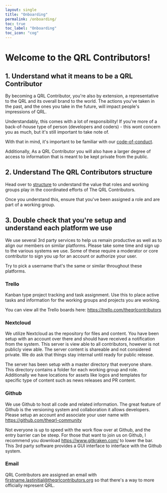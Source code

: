 ```yaml
---
layout: single
title: "Onboarding"
permalink: /onboarding/
toc: true
toc_label: "Onboarding"
toc_icon: "cog"
---
```


# Welcome to the QRL Contributors!

## 1. Understand what it means to be a QRL Contributor

By becoming a QRL Contributor, you're also by extension, a representative to the QRL and its overall brand to the world. The actions you've taken in the past, and the ones you take in the future, will impact people's impressions of QRL.

Understandably, this comes with a lot of responsibility! If you're more of a back-of-house type of person (developers and coders) - this wont concern you as much, but it's still important to take note of.

With that in mind, it's important to be familiar with our [code-of-conduct](/code-of-conduct).

Additionally, As a QRL Contributor you will also have a larger degree of access to information that is meant to be kept private from the public. 

## 2. Understand The QRL Contributors structure 

Head over to [structure](/structure) to understand the value that roles and working groups play in the coordinated efforts of The QRL Contributors.

Once you understand this, ensure that you've been assigned a role and are part of a working group.

## 3. Double check that you're setup and understand each platform we use

We use several 3rd party services to help us remain productive as well as to align our members on similar platforms. Please take some time and sign up to the various systems we use. Some of these require a moderator or core contributor to sign you up for an account or authorize your user.

Try to pick a username that's the same or similar throughout these platforms.

### Trello

Kanban type project tracking and task assignment. Use this to place active tasks and information for the working groups and projects you are working. 

You can view all the Trello boards here: <https://trello.com/theqrlcontributors>

### Nextcloud

We utilize Nextcloud as the repository for files and content. You have been setup with an account over there and should have received a notification from the system. This server is view able to all contributors, however is not publicly view able. The server content is shareable and not considered private. We do ask that things stay internal until ready for public release.

The server has been setup with a master directory that everyone share. This directory contains a folder for each working group and role. Additionally we have locations for assets like logos and templates for specific type of content such as news releases and PR content.

### Github

We use Github to host all code and related information. The great feature of Github is the versioning system and collaboration it allows developers. Please setup an account and associate your user name with <https://github.com/theqrl-community>

Not everyone is up to speed with the work flow over at Github, and the entry barrier can be steep. For those that want to join us on Github, I recommend you download <https://www.gitkraken.com/> to lower the bar. This 3rd party software provides a GUI interface to interface with the Github system.

### Email

QRL Contributors are assigned an email with firstname.lastinitial@theqrlcontributors.org so that there's a way to more officially represent QRL.
